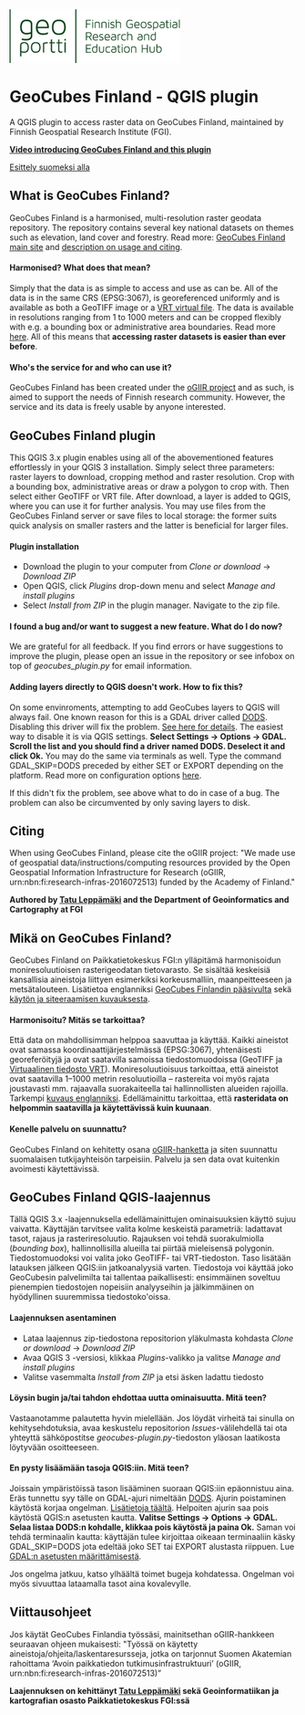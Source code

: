 <img src="https://github.com/geoportti/Logos/blob/master/geoportti_logo_300px.png">

# GeoCubes Finland - QGIS plugin
A QGIS plugin to access raster data on GeoCubes Finland, maintained by Finnish Geospatial Research Institute (FGI).

[**Video introducing GeoCubes Finland and this plugin**](https://www.youtube.com/watch?v=WWAHyrBS0gk)

[Esittely suomeksi alla](https://github.com/geoportti/GeoCubes-Finland-QGIS-Plugin#mik%C3%A4-on-geocubes-finland)

## What is GeoCubes Finland?
GeoCubes Finland is a harmonised, multi-resolution raster geodata repository. The repository contains several key national datasets on themes such as elevation, land cover and forestry. Read more: [GeoCubes Finland main site](https://vm0160.kaj.pouta.csc.fi/geocubes) and [description on usage and citing](https://github.com/geoportti/GeoCubes).
#### Harmonised? What does that mean?
Simply that the data is as simple to access and use as can be. All of the data is in the same CRS (EPSG:3067), is georeferenced uniformly and is available as both a GeoTIFF image or a [VRT virtual file](https://gdal.org/drivers/raster/vrt.html). The data is available in resolutions ranging from 1 to 1000 meters and can be cropped flexibly with e.g. a bounding box or administrative area boundaries. Read more [here](https://vm0160.kaj.pouta.csc.fi/geocubes/description/).
All of this means that **accessing raster datasets is easier than ever before**.
#### Who's the service for and who can use it?
GeoCubes Finland has been created under the [oGIIR project](http://ogiir.fi/) and as such, is aimed to support the needs of Finnish research community. However, the service and its data is freely usable by anyone interested.

## GeoCubes Finland plugin
This QGIS 3.x plugin enables using all of the abovementioned features effortlessly in your QGIS 3 installation. Simply select three parameters: raster layers to download, cropping method and raster resolution. Crop with a bounding box, administrative areas or draw a polygon to crop with. Then select either GeoTIFF or VRT file. After download, a layer is added to QGIS, where you can use it for further analysis. You may use files from the GeoCubes Finland server or save files to local storage: the former suits quick analysis on smaller rasters and the latter is beneficial for larger files.
#### Plugin installation
- Download the plugin to your computer from *Clone or download* -> *Download ZIP*
- Open QGIS, click *Plugins* drop-down menu and select *Manage and install plugins*
- Select *Install from ZIP* in the plugin manager. Navigate to the zip file.
#### I found a bug and/or want to suggest a new feature. What do I do now?
We are grateful for all feedback. If you find errors or have suggestions to improve the plugin, please open an issue in the repository or see infobox on top of *geocubes_plugin.py* for email information.
#### Adding layers directly to QGIS doesn't work. How to fix this?
On some envinroments, attempting to add GeoCubes layers to QGIS will always fail. One known reason for this is a GDAL driver called [DODS](https://gdal.org/drivers/raster/dods.html). Disabling this driver will fix the problem. [See here for details](https://trac.osgeo.org/gdal/ticket/6682). The easiest way to disable it is via QGIS settings. **Select Settings -> Options -> GDAL. Scroll the list and you should find a driver named DODS. Deselect it and click Ok.** You may do the same via terminals as well. Type the command GDAL_SKIP=DODS preceded by either SET or EXPORT depending on the platform. Read more on configuration options [here](https://trac.osgeo.org/gdal/wiki/ConfigOptions). 

If this didn't fix the problem, see above what to do in case of a bug. The problem can also be circumvented by only saving layers to disk.

## Citing
When using GeoCubes Finland, please cite the oGIIR project: "We made use of geospatial data/instructions/computing resources provided by the Open Geospatial Information Infrastructure for Research (oGIIR, urn:nbn:fi:research-infras-2016072513) funded by the Academy of Finland."

**Authored by [Tatu Leppämäki](https://twitter.com/tadusk0) and the Department of Geoinformatics and Cartography at FGI**


## Mikä on GeoCubes Finland?
GeoCubes Finland on Paikkatietokeskus FGI:n ylläpitämä harmonisoidun moniresoluutioisen rasterigeodatan tietovarasto. Se sisältää keskeisiä kansallisia aineistoja liittyen esimerkiksi korkeusmalliin, maanpeitteeseen ja metsätalouteen. Lisätietoa englanniksi [GeoCubes Finlandin pääsivulta](https://vm0160.kaj.pouta.csc.fi/geocubes) sekä [käytön ja siteeraamisen kuvauksesta](https://github.com/geoportti/GeoCubes).
#### Harmonisoitu? Mitäs se tarkoittaa?
Että data on mahdollisimman helppoa saavuttaa ja käyttää. Kaikki aineistot ovat samassa koordinaattijärjestelmässä (EPSG:3067), yhtenäisesti georeferöityjä ja ovat saatavilla samoissa tiedostomuodoissa (GeoTIFF ja [Virtuaalinen tiedosto VRT](https://gdal.org/drivers/raster/vrt.html)). Moniresoluutioisuus tarkoittaa, että aineistot ovat saatavilla 1–1000 metrin resoluutioilla – rastereita voi myös rajata joustavasti mm. rajaavalla suorakaiteella tai hallinnollisten alueiden rajoilla. Tarkempi [kuvaus englanniksi](https://vm0160.kaj.pouta.csc.fi/geocubes/description/).
Edellämainittu tarkoittaa, että **rasteridata on helpommin saatavilla ja käytettävissä kuin kuunaan**.
#### Kenelle palvelu on suunnattu?
GeoCubes Finland on kehitetty osana [oGIIR-hanketta](http://ogiir.fi/) ja siten suunnattu suomalaisen tutkijayhteisön tarpeisiin. Palvelu ja sen data ovat kuitenkin avoimesti käytettävissä.

## GeoCubes Finland QGIS-laajennus
Tällä QGIS 3.x -laajennuksella edellämainittujen ominaisuuksien käyttö sujuu vaivatta. Käyttäjän tarvitsee valita kolme keskeistä parametriä: ladattavat tasot, rajaus ja rasteriresoluutio. Rajauksen voi tehdä suorakulmiolla (*bounding box*), hallinnollisilla alueilla tai piirtää mieleisensä polygonin. Tiedostomuodoksi voi valita joko GeoTIFF- tai VRT-tiedoston. Taso lisätään latauksen jälkeen QGIS:iin jatkoanalyysiä varten. Tiedostoja voi käyttää joko GeoCubesin palvelimilta tai tallentaa paikallisesti: ensimmäinen soveltuu pienempien tiedostojen nopeisiin analyyseihin ja jälkimmäinen on hyödyllinen suuremmissa tiedostoko'oissa.
#### Laajennuksen asentaminen
- Lataa laajennus zip-tiedostona repositorion yläkulmasta kohdasta *Clone or download* -> *Download ZIP*
- Avaa QGIS 3 -versiosi, klikkaa *Plugins*-valikko ja valitse *Manage and install plugins*
- Valitse vasemmalta *Install from ZIP* ja etsi äsken ladattu tiedosto
#### Löysin bugin ja/tai tahdon ehdottaa uutta ominaisuutta. Mitä teen?
Vastaanotamme palautetta hyvin mielellään. Jos löydät virheitä tai sinulla on kehitysehdotuksia, avaa keskustelu repositorion *Issues*-välilehdellä tai ota yhteyttä sähköpostitse *geocubes-plugin.py*-tiedoston yläosan laatikosta löytyvään osoitteeseen.
#### En pysty lisäämään tasoja QGIS:iin. Mitä teen?
Joissain ympäristöissä tason lisääminen suoraan QGIS:iin epäonnistuu aina. Eräs tunnettu syy tälle on GDAL-ajuri nimeltään [DODS](https://gdal.org/drivers/raster/dods.html). Ajurin poistaminen käytöstä korjaa ongelman. [Lisätietoja täältä](https://trac.osgeo.org/gdal/ticket/6682). Helpoiten ajurin saa pois käytöstä QGIS:n asetusten kautta. **Valitse Settings -> Options -> GDAL. Selaa listaa DODS:n kohdalle, klikkaa pois käytöstä ja paina Ok.** Saman voi tehdä terminaalin kautta: käyttäjän tulee kirjoittaa oikeaan terminaaliin käsky GDAL_SKIP=DODS jota edeltää joko SET tai EXPORT alustasta riippuen. Lue [GDAL:n asetusten määrittämisestä](https://trac.osgeo.org/gdal/wiki/ConfigOptions).

Jos ongelma jatkuu, katso ylhäältä toimet bugeja kohdatessa. Ongelman voi myös sivuuttaa lataamalla tasot aina kovalevylle.

## Viittausohjeet
Jos käytät GeoCubes Finlandia työssäsi, mainitsethan oGIIR-hankkeen seuraavan ohjeen mukaisesti:
"Työssä on käytetty aineistoja/ohjeita/laskentaresursseja, jotka on tarjonnut Suomen Akatemian rahoittama ‘Avoin paikkatiedon tutkimusinfrastruktuuri’ (oGIIR, urn:nbn:fi:research-infras-2016072513)”

**Laajennuksen on kehittänyt [Tatu Leppämäki](https://twitter.com/tadusk0) sekä Geoinformatiikan ja kartografian osasto Paikkatietokeskus FGI:ssä**
